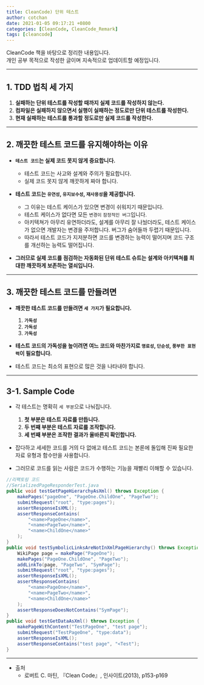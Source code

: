 ```yaml
---
title: CleanCode) 단위 테스트
author: cotchan 
date: 2021-01-05 09:17:21 +0800
categories: [CleanCode, CleanCode_Remark] 
tags: [cleancode]
---
```


CleanCode 책을 바탕으로 정리한 내용입니다.            
개인 공부 목적으로 작성한 글이며 지속적으로 업데이트할 예정입니다.        

---

## 1. TDD 법칙 세 가지

1. **실패하는 단위 테스트를 작성할 때까지 실제 코드를 작성하지 않는다.**
2. **컴파일은 실패하지 않으면서 실행이 실패하는 정도로만 단위 테스트를 작성한다.** 
3. **현재 실패하는 테스트를 통과할 정도로만 실제 코드를 작성한다.**

---

## 2. 깨끗한 테스트 코드를 유지해야하는 이유

+ **`테스트 코드`는 실제 코드 못지 않게 중요합니다.**
    + 테스트 코드는 사고와 설계와 주의가 필요합니다.
    + 실제 코드 못지 않게 깨끗하게 짜야 합니다.

+ **테스트 코드는 `유연성`, `유지보수성`, `재사용성`을 제공합니다.**
    + 그 이유는 테스트 케이스가 있으면 변경이 쉬워지기 때문입니다.
    + 테스트 케이스가 없다면 모든 `변경이` `잠정적인 버그`입니다.
    + 아키텍쳐가 아무리 유연하더라도, 설계를 아무리 잘 나눴더라도, 테스트 케이스가 없으면 개발자는 변경을 주저합니다. 버그가 숨어들까 두렵기 때문입니다.
    + 따라서 테스트 코드가 지저분하면 코드를 변경하는 능력이 떨어지며 코드 구조를 개선하는 능력도 떨어집니다.

+ **그러므로 실제 코드를 점검하는 자동화된 단위 테스트 슈트는 설계와 아키텍쳐를 최대한 깨끗하게 보존하는 열쇠입니다.** 

---

## 3. 깨끗한 테스트 코드를 만들려면

+ **깨끗한 테스트 코드를 만들려면 `세 가지`가 필요합니다.**
    1. **`가독성`** 
    2. **`가독성`**
    3. **`가독성`**

+ **테스트 코드의 가독성을 높이려면 여느 코드와 마찬가지로 `명료성`, `단순성`, `풍부한 표현력`이 필요합니다.**
+ 테스트 코드는 최소의 표현으로 많은 것을 나타내야 합니다.

---

## 3-1. Sample Code

+ 각 테스트는 명확히 `세 부분`으로 나눠집니다.
    1. **첫 부분은 테스트 자료를 만듭니다.**
    2. **두 번째 부분은 테스트 자료를 조작합니다.**
    3. **세 번째 부분은 조작한 결과가 올바른지 확인합니다.**

+ 잡다하고 세세한 코드를 거의 다 없애고 테스트 코드는 본론에 돌입해 진짜 필요한 자료 유형과 함수만을 사용합니다.
+ 그러므로 코드를 읽는 사람은 코드가 수행하는 기능을 재빨리 이해할 수 있습니다.

```java
//리팩토링 코드 
//SerializedPageResponderTest.java
public void testGetPageHierarchyAsXml() throws Exception { 
	makePages("pageOne", "PageOne.ChildOne", "PageTwo");
	submitRequest("root", "type:pages");
	assertResponseIsXML();
	assertResponseContains(
		"<name>PageOne</name>", 
		"<name>PageTwo</name>", 
		"<name>ChildOne</name>"
	);
}
public void testSymbolicLinksAreNotInXmlPageHierarchy() throws Exception {
	WikiPage page = makePage("PageOne");
	makePages("PageOne.ChildOne", "PageTwo");
	addLinkTo(page, "PageTwo", "SymPage");
	submitRequest("root", "type:pages");
	assertResponseIsXML();
	assertResponseContains(
		"<name>PageOne</name>", 
		"<name>PageTwo</name>", 
		"<name>ChildOne</name>"
	);
	assertResponseDoesNotContains("SymPage");
}
public void testGetDataAsXml() throws Exception {
	makePageWithContent("TestPageOne", "test page");
	submitRequest("TestPageOne", "type:data");
	assertResponseIsXML();
	assertResponseContains("test page", "<Test");
}
```



---

+ 출처	
	+ 로버트 C. 마틴, 『Clean Code』, 인사이트(2013), p153-p169
